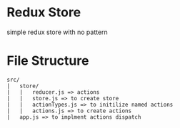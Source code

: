 # Redux Store

simple redux store with no pattern

# File Structure

```
src/
|   store/
|   |   reducer.js => actions
|   |   store.js => to create store
|   |   actionTypes.js => to initilize named actions
|   |   actions.js => to create actions
|   app.js => to implment actions dispatch
```
